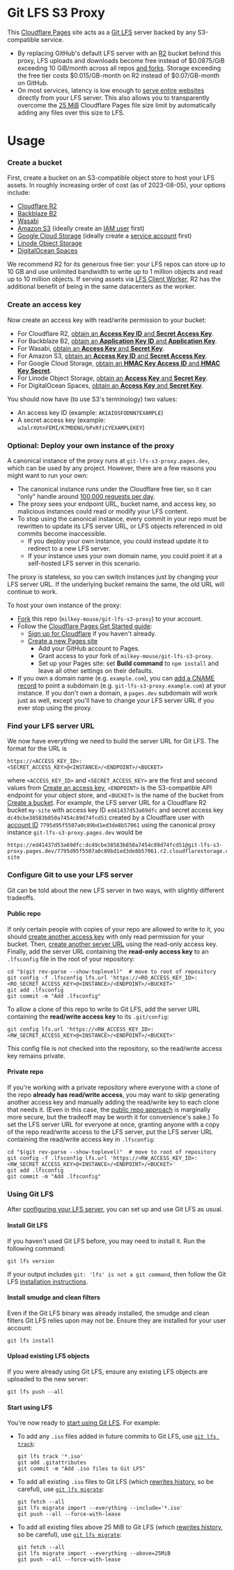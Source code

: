 # Git LFS S3 Proxy

This [Cloudflare Pages](https://pages.cloudflare.com/) site acts as a [Git LFS](https://git-lfs.com/) server backed by any S3-compatible service.

- By replacing GitHub's default LFS server with an [R2](https://developers.cloudflare.com/r2) bucket behind this proxy, LFS uploads and downloads become free instead of $0.0875/GiB exceeding 10 GiB/month across all repos [and forks](https://docs.github.com/en/repositories/working-with-files/managing-large-files/collaboration-with-git-large-file-storage#pushing-large-files-to-forks). Storage exceeding the free tier costs $0.015/GB-month on R2 instead of $0.07/GB-month on GitHub.
- On most services, latency is low enough to [serve entire websites](https://github.com/milkey-mouse/git-lfs-client-worker) directly from your LFS server. This also allows you to transparently overcome the [25 MiB](https://developers.cloudflare.com/pages/platform/limits/#file-size) Cloudflare Pages file size limit by automatically adding any files over this size to LFS.

# Usage

### Create a bucket

First, create a bucket on an S3-compatible object store to host your LFS assets. In roughly increasing order of cost (as of 2023-08-05), your options include:

- [Cloudflare R2](https://developers.cloudflare.com/r2/buckets/create-buckets/)
- [Backblaze B2](https://help.backblaze.com/hc/en-us/articles/1260803542610-Creating-a-B2-Bucket-using-the-Web-UI)
- [Wasabi](https://docs.wasabi.com/docs/creating-a-bucket)
- [Amazon S3](https://docs.aws.amazon.com/AmazonS3/latest/userguide/creating-bucket.html) (ideally create an [IAM user](https://docs.aws.amazon.com/IAM/latest/UserGuide/id_users_create.html) first)
- [Google Cloud Storage](https://cloud.google.com/storage/docs/creating-buckets) (ideally create a [service account](https://cloud.google.com/iam/docs/service-accounts-create) first)
- [Linode Object Storage](https://www.linode.com/docs/products/storage/object-storage/guides/manage-buckets/)
- [DigitalOcean Spaces](https://docs.digitalocean.com/products/spaces/how-to/create/)

We recommend R2 for its generous free tier: your LFS repos can store up to 10 GB and use unlimited bandwidth to write up to 1 million objects and read up to 10 million objects. If serving assets via [LFS Client Worker](https://github.com/milkey-mouse/git-lfs-client-worker), R2 has the additional benefit of being in the same datacenters as the worker.

### Create an access key

Now create an access key with read/write permission to your bucket:

- For Cloudflare R2, [obtain an **Access Key ID** and **Secret Access Key**](https://developers.cloudflare.com/r2/api/s3/tokens/).
- For Backblaze B2, [obtain an **Application Key ID** and **Application Key**](https://www.backblaze.com/docs/cloud-storage-create-and-manage-app-keys).
- For Wasabi, [obtain an **Access Key** and **Secret Key**](https://knowledgebase.wasabi.com/hc/en-us/articles/360019677192-Creating-a-Wasabi-API-Access-Key-Set).
- For Amazon S3, [obtain an **Access Key ID** and **Secret Access Key**](https://docs.aws.amazon.com/IAM/latest/UserGuide/id_credentials_access-keys.html#Using_CreateAccessKey).
- For Google Cloud Storage, [obtain an **HMAC Key Access ID** and **HMAC Key Secret**](https://cloud.google.com/storage/docs/authentication/managing-hmackeys).
- For Linode Object Storage, [obtain an **Access Key** and **Secret Key**](https://www.linode.com/docs/products/storage/object-storage/get-started/#generate-an-access-key).
- For DigitalOcean Spaces, [obtain an **Access Key** and **Secret Key**](https://docs.digitalocean.com/products/spaces/how-to/manage-access/#access-keys).

You should now have (to use S3's terminology) two values:

- An access key ID (example: `AKIAIOSFODNN7EXAMPLE`)
- A secret access key (example: `wJalrXUtnFEMI/K7MDENG/bPxRfiCYEXAMPLEKEY`)

### Optional: Deploy your own instance of the proxy

A canonical instance of the proxy runs at `git-lfs-s3-proxy.pages.dev`, which can be used by any project. However, there are a few reasons you might want to run your own:

- The canonical instance runs under the Cloudflare free tier, so it can "only" handle around [100,000 requests per day](https://developers.cloudflare.com/workers/platform/limits#worker-limits).
- The proxy sees your endpoint URL, bucket name, and access key, so malicious instances could read or modify your LFS content.
- To stop using the canonical instance, every commit in your repo must be rewritten to update its LFS server URL, or LFS objects referenced in old commits become inaccessible.
  - If you deploy your own instance, you could instead update it to redirect to a new LFS server.
  - If your instance uses your own domain name, you could point it at a self-hosted LFS server in this scenario.

The proxy is stateless, so you can switch instances just by changing your LFS server URL. If the underlying bucket remains the same, the old URL will continue to work.

To host your own instance of the proxy:

- [Fork](https://github.com/milkey-mouse/git-lfs-s3-proxy/fork) this repo (`milkey-mouse/git-lfs-s3-proxy`) to your account.
- Follow the [Cloudflare Pages Get Started guide](https://developers.cloudflare.com/pages/get-started/guide/):
  - [Sign up for Cloudflare](https://dash.cloudflare.com/sign-up/workers-and-pages) if you haven't already.
  - [Create a new Pages site](https://dash.cloudflare.com/?to=/:account/pages/new/provider/github)
    - Add your GitHub account to Pages.
    - Grant access to your fork of `milkey-mouse/git-lfs-s3-proxy`.
    - Set up your Pages site: set **Build command** to `npm install` and leave all other settings on their defaults.
- If you own a domain name (e.g. `example.com`), you can [add a CNAME record](https://developers.cloudflare.com/pages/platform/custom-domains/#add-a-custom-cname-record) to point a subdomain (e.g. `git-lfs-s3-proxy.example.com`) at your instance. If you don't own a domain, a `pages.dev` subdomain will work just as well, except you'll have to change your LFS server URL if you ever stop using the proxy.

### Find your LFS server URL

We now have everything we need to build the server URL for Git LFS. The format for the URL is

    https://<ACCESS_KEY_ID>:<SECRET_ACCESS_KEY>@<INSTANCE>/<ENDPOINT>/<BUCKET>

where `<ACCESS_KEY_ID>` and `<SECRET_ACCESS_KEY>` are the first and second values from [Create an access key](#create-an-access-key), `<ENDPOINT>` is the S3-compatible API endpoint for your object store, and `<BUCKET>` is the name of the bucket from [Create a bucket](#create-a-bucket). For example, the LFS server URL for a Cloudflare R2 bucket `my-site` with access key ID `ed41437d53a69dfc` and secret access key `dc49cbe38583b850a7454c89d74fcd51` created by a Cloudflare user with [account ID](https://developers.cloudflare.com/fundamentals/get-started/basic-tasks/find-account-and-zone-ids/) `7795d95f5507a0c89bd1ed3de8b57061` using the canonical proxy instance `git-lfs-s3-proxy.pages.dev` would be

    https://ed41437d53a69dfc:dc49cbe38583b850a7454c89d74fcd51@git-lfs-s3-proxy.pages.dev/7795d95f5507a0c89bd1ed3de8b57061.r2.cloudflarestorage.com/my-site


### Configure Git to use your LFS server

Git can be told about the new LFS server in two ways, with slightly different tradeoffs.

#### Public repo

If only certain people with copies of your repo are allowed to write to it, you should [create another access key](#create-an-access-key) with only read permission for your bucket. Then, [create another server URL](#find-your-lfs-server-url) using the read-only access key. Finally, add the server URL containing the **read-only access key** to an `.lfsconfig` file in the root of your repository:

    cd "$(git rev-parse --show-toplevel)"  # move to root of repository
    git config -f .lfsconfig lfs.url 'https://<RO_ACCESS_KEY_ID>:<RO_SECRET_ACCESS_KEY>@<INSTANCE>/<ENDPOINT>/<BUCKET>'
    git add .lfsconfig
    git commit -m "Add .lfsconfig"

To allow a clone of this repo to write to Git LFS, add the server URL containing the **read/write access key** to its `.git/config`:

    git config lfs.url 'https://<RW_ACCESS_KEY_ID>:<RW_SECRET_ACCESS_KEY>@<INSTANCE>/<ENDPOINT>/<BUCKET>'

This config file is not checked into the repository, so the read/write access key remains private.

#### Private repo

If you're working with a private repository where everyone with a clone of the repo **already has read/write access**, you may want to skip generating another access key and manually adding the read/write key to each clone that needs it. (Even in this case, the [public repo approach](#public-repo) is marginally more secure, but the tradeoff may be worth it for convenience's sake.) To set the LFS server URL for everyone at once, granting anyone with a copy of the repo read/write access to the LFS server, put the LFS server URL containing the read/write access key in `.lfsconfig`:

    cd "$(git rev-parse --show-toplevel)"  # move to root of repository
    git config -f .lfsconfig lfs.url 'https://<RW_ACCESS_KEY_ID>:<RW_SECRET_ACCESS_KEY>@<INSTANCE>/<ENDPOINT>/<BUCKET>'
    git add .lfsconfig
    git commit -m "Add .lfsconfig"

### Using Git LFS

After [configuring your LFS server](#configure-git-to-use-your-lfs-server), you can set up and use Git LFS as usual.

#### Install Git LFS

If you haven't used Git LFS before, you may need to install it. Run the following command:

    git lfs version

If your output includes `git: 'lfs' is not a git command`, then follow the Git LFS [installation instructions](https://github.com/git-lfs/git-lfs#installing).

#### Install smudge and clean filters

Even if the Git LFS binary was already installed, the smudge and clean filters Git LFS relies upon may not be. Ensure they are installed for your user account:

    git lfs install

#### Upload existing LFS objects

If you were already using Git LFS, ensure any existing LFS objects are uploaded to the new server:

    git lfs push --all

#### Start using LFS

You're now ready to [start using Git LFS](https://github.com/git-lfs/git-lfs#example-usage). For example:

- To add any `.iso` files added in future commits to Git LFS, use [`git lfs track`](https://github.com/git-lfs/git-lfs/blob/main/docs/man/git-lfs-track.adoc):

      git lfs track '*.iso'
      git add .gitattributes
      git commit -m "Add .iso files to Git LFS"

- To add all existing `.iso` files to Git LFS (which [rewrites history](https://stackoverflow.com/q/1491001), so be careful), use [`git lfs migrate`](https://github.com/git-lfs/git-lfs/blob/main/docs/man/git-lfs-migrate.adoc):

      git fetch --all
      git lfs migrate import --everything --include='*.iso'
      git push --all --force-with-lease

- To add all existing files above 25 MiB to Git LFS (which [rewrites history](https://stackoverflow.com/q/1491001), so be careful), use [`git lfs migrate`](https://github.com/git-lfs/git-lfs/blob/main/docs/man/git-lfs-migrate.adoc):

      git fetch --all
      git lfs migrate import --everything --above=25MiB
      git push --all --force-with-lease
